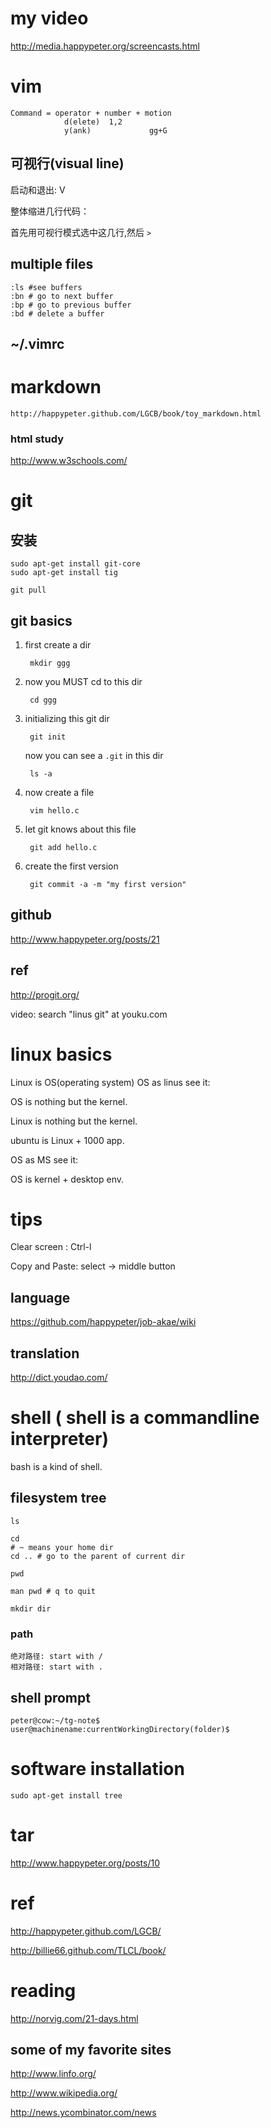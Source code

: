 # my video

http://media.happypeter.org/screencasts.html

# vim

    Command = operator + number + motion
                d(elete)  1,2
                y(ank)             gg+G

## 可视行(visual line)

启动和退出: V

整体缩进几行代码：
 
首先用可视行模式选中这几行,然后 `>`

## multiple files

    :ls #see buffers
    :bn # go to next buffer
    :bp # go to previous buffer
    :bd # delete a buffer
## ~/.vimrc

# markdown

    http://happypeter.github.com/LGCB/book/toy_markdown.html

### html study

http://www.w3schools.com/

# git
## 安装

    sudo apt-get install git-core 
    sudo apt-get install tig

    git pull
## git basics

1. first create a dir

        mkdir ggg

2. now you MUST cd to this dir

        cd ggg

3. initializing this git dir

        git init

    now you can see a `.git` in this dir

        ls -a

4. now create a file

        vim hello.c

5. let git knows about this file

        git add hello.c

6. create the first version

        git commit -a -m "my first version"

## github

http://www.happypeter.org/posts/21

## ref

http://progit.org/

video: search "linus git" at youku.com

# linux basics

Linux is OS(operating system)
OS as linus see it:

OS is nothing but the kernel.

Linux is nothing but the kernel.

ubuntu is Linux + 1000 app.

OS as MS see it:

OS is kernel + desktop env.
# tips

   Clear screen : Ctrl-l

   Copy and Paste: select -> middle button

## language

https://github.com/happypeter/job-akae/wiki

## translation

http://dict.youdao.com/

# shell ( shell is a commandline interpreter)

bash is a kind of shell. 

## filesystem tree

    ls

    cd 
    # ~ means your home dir
    cd .. # go to the parent of current dir

    pwd

    man pwd # q to quit

    mkdir dir

### path

    绝对路径: start with /
    相对路径: start with .

## shell prompt

    peter@cow:~/tg-note$
    user@machinename:currentWorkingDirectory(folder)$

# software installation

    sudo apt-get install tree


# tar 

http://www.happypeter.org/posts/10

# ref

http://happypeter.github.com/LGCB/

http://billie66.github.com/TLCL/book/

# reading

http://norvig.com/21-days.html

## some of my favorite sites

http://www.linfo.org/

http://www.wikipedia.org/

http://news.ycombinator.com/news
